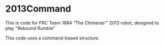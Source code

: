 2013Command
===========

This is code for FRC Team 1684 "The Chimeras"' 2013 robot, designed to play "Rebound Rumble" 

This code uses a command-based structure.


